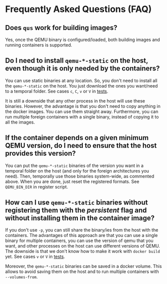# Frequently Asked Questions (FAQ)

## Does `qus` work for building images?

Yes, once the QEMU binary is configured/loaded, both building images and running containers is supported.

## Do I need to install `qemu-*-static` on the host, even though it is only needed by the containers?

You can use static binaries at any location. So, you don't need to install all the `qemu-*-static` on the host. You just download the ones you want/need to a temporal folder. See cases `c`, `C`, `v` or `V` in [tests](tests.md).

It is still a downside that any other process in the host will use these binaries. However, the advantage is that you don't need to copy anything in the docker images. You can use them straight away. Furthermore, you can run multiple foreign containers with a single binary, instead of copying it to all the images.

## If the container depends on a given minimum QEMU version, do I need to ensure that the host provides this version?

You can put the `qemu-*-static` binaries of the version you want in a temporal folder on the host (and only for the foreign architectures you need). Then, temporally use those binaries system-wide, as commented above. When you are done, just reset the registered formats. See `QEMU_BIN_DIR` in register script.

## How can I use `qemu-*-static` binaries without registering them with the *persistent* flag and without installing them in the container image?

If you don't use `-p`, you can still share the binary/ies from the host with the containers. The advantages of this approach are that you can use a single binary for multiple containers, you can use the version of qemu that you want, and other processes on the host can use different versions of QEMU. The downside is that we don't know how to make it work with `docker build` yet. See cases `v` or `V` in [tests](tests.md).

Moreover, the `qemu-*-static` binaries can be saved in a docker volume. This allows to avoid saving them on the host and to run multiple containers with `--volumes-from`.

